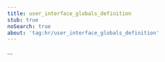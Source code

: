 ```yaml
---
title: user_interface_globals_definition
stub: true
noSearch: true
about: 'tag:hr/user_interface_globals_definition'
---
```

  ...
